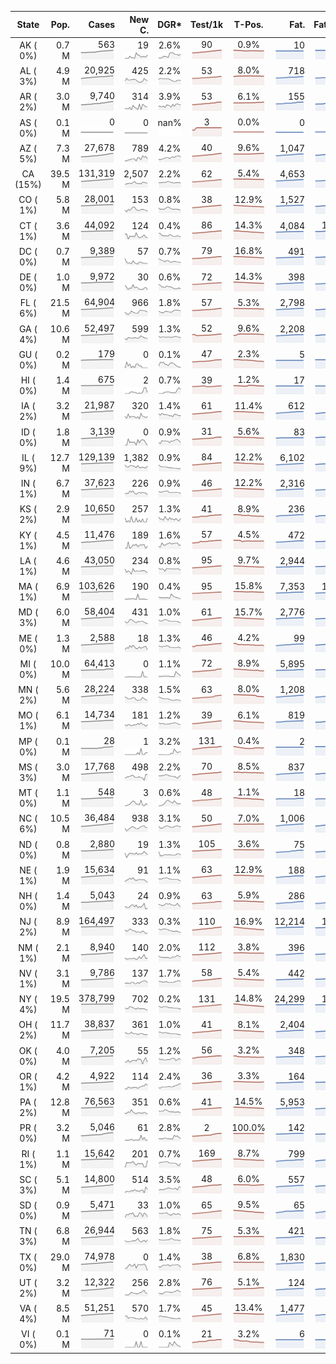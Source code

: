 
<!-- Building Table Time:  2020-06-09T04:01:28.169828 -->


| State | Pop. | Cases | New C. | DGR* | Test/1k | T-Pos. | Fat. | Fat./1M  | CFR* |  GF* | GF-14day | Dbl.Days | CDD |  
| :---: | ---: | ---: | ---: | :---: | :---: | :---: | ---: | ---:  | :---: |  :---: | :---: | :---: | ---: |  
| AK ( 0%)  | 0.7 M  | 563 <br><img src="/assets/images/covid/sparklines/AK_img_positive_20200609_1591689688.png"> | 19 <br><img src="/assets/images/covid/sparklines/AK_img_positiveIncrease_20200609_1591689688.png"> | 2.6% <br><img src="/assets/images/covid/sparklines/AK_img_dgr_4_20200609_1591689688.png"> | 90 <br><img src="/assets/images/covid/sparklines/AK_img_total_test_per_1k_20200609_1591689688.png"> | 0.9% <br><img src="/assets/images/covid/sparklines/AK_img_test_positivity_20200609_1591689688.png"> | 10 <br><img src="/assets/images/covid/sparklines/AK_img_death_20200609_1591689688.png"> | 14 <br><img src="/assets/images/covid/sparklines/AK_img_death_20200609_1591689688.png">  | 1.8% <br><img src="/assets/images/covid/sparklines/AK_img_cfr_4_20200609_1591689689.png"> |  1.5 <br><img src="/assets/images/covid/sparklines/AK_img_gfac_4_20200609_1591689688.png"> | 25.4 <br><img src="/assets/images/covid/sparklines/AK_img_gfac_14sum_20200609_1591689689.png"> | 26 <br><img src="/assets/images/covid/sparklines/AK_img_doubling_days_20200609_1591689689.png"> | 0   |  
| AL ( 3%)  | 4.9 M  | 20,925 <br><img src="/assets/images/covid/sparklines/AL_img_positive_20200609_1591689689.png"> | 425 <br><img src="/assets/images/covid/sparklines/AL_img_positiveIncrease_20200609_1591689689.png"> | 2.2% <br><img src="/assets/images/covid/sparklines/AL_img_dgr_4_20200609_1591689689.png"> | 53 <br><img src="/assets/images/covid/sparklines/AL_img_total_test_per_1k_20200609_1591689689.png"> | 8.0% <br><img src="/assets/images/covid/sparklines/AL_img_test_positivity_20200609_1591689690.png"> | 718 <br><img src="/assets/images/covid/sparklines/AL_img_death_20200609_1591689690.png"> | 146 <br><img src="/assets/images/covid/sparklines/AL_img_death_20200609_1591689690.png">  | 3.4% <br><img src="/assets/images/covid/sparklines/AL_img_cfr_4_20200609_1591689690.png"> |  1.1 <br><img src="/assets/images/covid/sparklines/AL_img_gfac_4_20200609_1591689690.png"> | 14.8 <br><img src="/assets/images/covid/sparklines/AL_img_gfac_14sum_20200609_1591689690.png"> | 31 <br><img src="/assets/images/covid/sparklines/AL_img_doubling_days_20200609_1591689690.png"> | 2   |  
| AR ( 2%)  | 3.0 M  | 9,740 <br><img src="/assets/images/covid/sparklines/AR_img_positive_20200609_1591689690.png"> | 314 <br><img src="/assets/images/covid/sparklines/AR_img_positiveIncrease_20200609_1591689691.png"> | 3.9% <br><img src="/assets/images/covid/sparklines/AR_img_dgr_4_20200609_1591689691.png"> | 53 <br><img src="/assets/images/covid/sparklines/AR_img_total_test_per_1k_20200609_1591689691.png"> | 6.1% <br><img src="/assets/images/covid/sparklines/AR_img_test_positivity_20200609_1591689691.png"> | 155 <br><img src="/assets/images/covid/sparklines/AR_img_death_20200609_1591689691.png"> | 51 <br><img src="/assets/images/covid/sparklines/AR_img_death_20200609_1591689691.png">  | 1.7% <br><img src="/assets/images/covid/sparklines/AR_img_cfr_4_20200609_1591689692.png"> |  0.8 <br><img src="/assets/images/covid/sparklines/AR_img_gfac_4_20200609_1591689691.png"> | 10.1 <br><img src="/assets/images/covid/sparklines/AR_img_gfac_14sum_20200609_1591689691.png"> | 18 <br><img src="/assets/images/covid/sparklines/AR_img_doubling_days_20200609_1591689691.png"> | 3   |  
| AS ( 0%)  | 0.1 M  | 0 <br><img src="/assets/images/covid/sparklines/AS_img_positive_20200609_1591689692.png"> | 0 <br><img src="/assets/images/covid/sparklines/AS_img_positiveIncrease_20200609_1591689692.png"> | nan% <br><img src="/assets/images/covid/sparklines/AS_img_dgr_4_20200609_1591689692.png"> | 3 <br><img src="/assets/images/covid/sparklines/AS_img_total_test_per_1k_20200609_1591689692.png"> | 0.0% <br><img src="/assets/images/covid/sparklines/AS_img_test_positivity_20200609_1591689692.png"> | 0 <br><img src="/assets/images/covid/sparklines/AS_img_death_20200609_1591689692.png"> | 0 <br><img src="/assets/images/covid/sparklines/AS_img_death_20200609_1591689692.png">  | 0.0% <br><img src="/assets/images/covid/sparklines/AS_img_cfr_4_20200609_1591689694.png"> |  nan <br><img src="/assets/images/covid/sparklines/AS_img_gfac_4_20200609_1591689693.png"> | nan <br><img src="/assets/images/covid/sparklines/AS_img_gfac_14sum_20200609_1591689693.png"> | nan <br><img src="/assets/images/covid/sparklines/AS_img_doubling_days_20200609_1591689693.png"> | 70   |  
| AZ ( 5%)  | 7.3 M  | 27,678 <br><img src="/assets/images/covid/sparklines/AZ_img_positive_20200609_1591689694.png"> | 789 <br><img src="/assets/images/covid/sparklines/AZ_img_positiveIncrease_20200609_1591689694.png"> | 4.2% <br><img src="/assets/images/covid/sparklines/AZ_img_dgr_4_20200609_1591689694.png"> | 40 <br><img src="/assets/images/covid/sparklines/AZ_img_total_test_per_1k_20200609_1591689694.png"> | 9.6% <br><img src="/assets/images/covid/sparklines/AZ_img_test_positivity_20200609_1591689694.png"> | 1,047 <br><img src="/assets/images/covid/sparklines/AZ_img_death_20200609_1591689694.png"> | 144 <br><img src="/assets/images/covid/sparklines/AZ_img_death_20200609_1591689694.png">  | 4.0% <br><img src="/assets/images/covid/sparklines/AZ_img_cfr_4_20200609_1591689695.png"> |  1.1 <br><img src="/assets/images/covid/sparklines/AZ_img_gfac_4_20200609_1591689694.png"> | 20.6 <br><img src="/assets/images/covid/sparklines/AZ_img_gfac_14sum_20200609_1591689695.png"> | 16 <br><img src="/assets/images/covid/sparklines/AZ_img_doubling_days_20200609_1591689695.png"> | 1   |  
| CA (15%)  | 39.5 M  | 131,319 <br><img src="/assets/images/covid/sparklines/CA_img_positive_20200609_1591689695.png"> | 2,507 <br><img src="/assets/images/covid/sparklines/CA_img_positiveIncrease_20200609_1591689695.png"> | 2.2% <br><img src="/assets/images/covid/sparklines/CA_img_dgr_4_20200609_1591689695.png"> | 62 <br><img src="/assets/images/covid/sparklines/CA_img_total_test_per_1k_20200609_1591689695.png"> | 5.4% <br><img src="/assets/images/covid/sparklines/CA_img_test_positivity_20200609_1591689695.png"> | 4,653 <br><img src="/assets/images/covid/sparklines/CA_img_death_20200609_1591689696.png"> | 118 <br><img src="/assets/images/covid/sparklines/CA_img_death_20200609_1591689696.png">  | 3.6% <br><img src="/assets/images/covid/sparklines/CA_img_cfr_4_20200609_1591689696.png"> |  1.0 <br><img src="/assets/images/covid/sparklines/CA_img_gfac_4_20200609_1591689696.png"> | 14.6 <br><img src="/assets/images/covid/sparklines/CA_img_gfac_14sum_20200609_1591689696.png"> | 32 <br><img src="/assets/images/covid/sparklines/CA_img_doubling_days_20200609_1591689696.png"> | 2   |  
| CO ( 1%)  | 5.8 M  | 28,001 <br><img src="/assets/images/covid/sparklines/CO_img_positive_20200609_1591689696.png"> | 153 <br><img src="/assets/images/covid/sparklines/CO_img_positiveIncrease_20200609_1591689696.png"> | 0.8% <br><img src="/assets/images/covid/sparklines/CO_img_dgr_4_20200609_1591689697.png"> | 38 <br><img src="/assets/images/covid/sparklines/CO_img_total_test_per_1k_20200609_1591689697.png"> | 12.9% <br><img src="/assets/images/covid/sparklines/CO_img_test_positivity_20200609_1591689697.png"> | 1,527 <br><img src="/assets/images/covid/sparklines/CO_img_death_20200609_1591689697.png"> | 265 <br><img src="/assets/images/covid/sparklines/CO_img_death_20200609_1591689697.png">  | 5.5% <br><img src="/assets/images/covid/sparklines/CO_img_cfr_4_20200609_1591689698.png"> |  0.8 <br><img src="/assets/images/covid/sparklines/CO_img_gfac_4_20200609_1591689697.png"> | 15.6 <br><img src="/assets/images/covid/sparklines/CO_img_gfac_14sum_20200609_1591689697.png"> | 88 <br><img src="/assets/images/covid/sparklines/CO_img_doubling_days_20200609_1591689697.png"> | 3   |  
| CT ( 1%)  | 3.6 M  | 44,092 <br><img src="/assets/images/covid/sparklines/CT_img_positive_20200609_1591689698.png"> | 124 <br><img src="/assets/images/covid/sparklines/CT_img_positiveIncrease_20200609_1591689698.png"> | 0.4% <br><img src="/assets/images/covid/sparklines/CT_img_dgr_4_20200609_1591689698.png"> | 86 <br><img src="/assets/images/covid/sparklines/CT_img_total_test_per_1k_20200609_1591689698.png"> | 14.3% <br><img src="/assets/images/covid/sparklines/CT_img_test_positivity_20200609_1591689698.png"> | 4,084 <br><img src="/assets/images/covid/sparklines/CT_img_death_20200609_1591689698.png"> | 1,145 <br><img src="/assets/images/covid/sparklines/CT_img_death_20200609_1591689698.png">  | 9.3% <br><img src="/assets/images/covid/sparklines/CT_img_cfr_4_20200609_1591689699.png"> |  0.9 <br><img src="/assets/images/covid/sparklines/CT_img_gfac_4_20200609_1591689699.png"> | 14.5 <br><img src="/assets/images/covid/sparklines/CT_img_gfac_14sum_20200609_1591689699.png"> | 166 <br><img src="/assets/images/covid/sparklines/CT_img_doubling_days_20200609_1591689699.png"> | 2   |  
| DC ( 0%)  | 0.7 M  | 9,389 <br><img src="/assets/images/covid/sparklines/DC_img_positive_20200609_1591689699.png"> | 57 <br><img src="/assets/images/covid/sparklines/DC_img_positiveIncrease_20200609_1591689699.png"> | 0.7% <br><img src="/assets/images/covid/sparklines/DC_img_dgr_4_20200609_1591689700.png"> | 79 <br><img src="/assets/images/covid/sparklines/DC_img_total_test_per_1k_20200609_1591689700.png"> | 16.8% <br><img src="/assets/images/covid/sparklines/DC_img_test_positivity_20200609_1591689700.png"> | 491 <br><img src="/assets/images/covid/sparklines/DC_img_death_20200609_1591689700.png"> | 696 <br><img src="/assets/images/covid/sparklines/DC_img_death_20200609_1591689700.png">  | 5.2% <br><img src="/assets/images/covid/sparklines/DC_img_cfr_4_20200609_1591689701.png"> |  1.0 <br><img src="/assets/images/covid/sparklines/DC_img_gfac_4_20200609_1591689700.png"> | 16.5 <br><img src="/assets/images/covid/sparklines/DC_img_gfac_14sum_20200609_1591689700.png"> | 95 <br><img src="/assets/images/covid/sparklines/DC_img_doubling_days_20200609_1591689700.png"> | 5   |  
| DE ( 0%)  | 1.0 M  | 9,972 <br><img src="/assets/images/covid/sparklines/DE_img_positive_20200609_1591689701.png"> | 30 <br><img src="/assets/images/covid/sparklines/DE_img_positiveIncrease_20200609_1591689701.png"> | 0.6% <br><img src="/assets/images/covid/sparklines/DE_img_dgr_4_20200609_1591689701.png"> | 72 <br><img src="/assets/images/covid/sparklines/DE_img_total_test_per_1k_20200609_1591689701.png"> | 14.3% <br><img src="/assets/images/covid/sparklines/DE_img_test_positivity_20200609_1591689701.png"> | 398 <br><img src="/assets/images/covid/sparklines/DE_img_death_20200609_1591689702.png"> | 409 <br><img src="/assets/images/covid/sparklines/DE_img_death_20200609_1591689702.png">  | 4.0% <br><img src="/assets/images/covid/sparklines/DE_img_cfr_4_20200609_1591689702.png"> |  1.0 <br><img src="/assets/images/covid/sparklines/DE_img_gfac_4_20200609_1591689702.png"> | 16.5 <br><img src="/assets/images/covid/sparklines/DE_img_gfac_14sum_20200609_1591689702.png"> | 124 <br><img src="/assets/images/covid/sparklines/DE_img_doubling_days_20200609_1591689702.png"> | 1   |  
| FL ( 6%)  | 21.5 M  | 64,904 <br><img src="/assets/images/covid/sparklines/FL_img_positive_20200609_1591689702.png"> | 966 <br><img src="/assets/images/covid/sparklines/FL_img_positiveIncrease_20200609_1591689703.png"> | 1.8% <br><img src="/assets/images/covid/sparklines/FL_img_dgr_4_20200609_1591689703.png"> | 57 <br><img src="/assets/images/covid/sparklines/FL_img_total_test_per_1k_20200609_1591689703.png"> | 5.3% <br><img src="/assets/images/covid/sparklines/FL_img_test_positivity_20200609_1591689703.png"> | 2,798 <br><img src="/assets/images/covid/sparklines/FL_img_death_20200609_1591689703.png"> | 130 <br><img src="/assets/images/covid/sparklines/FL_img_death_20200609_1591689703.png">  | 4.4% <br><img src="/assets/images/covid/sparklines/FL_img_cfr_4_20200609_1591689704.png"> |  0.9 <br><img src="/assets/images/covid/sparklines/FL_img_gfac_4_20200609_1591689703.png"> | 15.4 <br><img src="/assets/images/covid/sparklines/FL_img_gfac_14sum_20200609_1591689704.png"> | 39 <br><img src="/assets/images/covid/sparklines/FL_img_doubling_days_20200609_1591689704.png"> | 4   |  
| GA ( 4%)  | 10.6 M  | 52,497 <br><img src="/assets/images/covid/sparklines/GA_img_positive_20200609_1591689704.png"> | 599 <br><img src="/assets/images/covid/sparklines/GA_img_positiveIncrease_20200609_1591689704.png"> | 1.3% <br><img src="/assets/images/covid/sparklines/GA_img_dgr_4_20200609_1591689704.png"> | 52 <br><img src="/assets/images/covid/sparklines/GA_img_total_test_per_1k_20200609_1591689705.png"> | 9.6% <br><img src="/assets/images/covid/sparklines/GA_img_test_positivity_20200609_1591689705.png"> | 2,208 <br><img src="/assets/images/covid/sparklines/GA_img_death_20200609_1591689705.png"> | 208 <br><img src="/assets/images/covid/sparklines/GA_img_death_20200609_1591689705.png">  | 4.2% <br><img src="/assets/images/covid/sparklines/GA_img_cfr_4_20200609_1591689706.png"> |  1.0 <br><img src="/assets/images/covid/sparklines/GA_img_gfac_4_20200609_1591689705.png"> | 14.4 <br><img src="/assets/images/covid/sparklines/GA_img_gfac_14sum_20200609_1591689705.png"> | 54 <br><img src="/assets/images/covid/sparklines/GA_img_doubling_days_20200609_1591689705.png"> | 0   |  
| GU ( 0%)  | 0.2 M  | 179 <br><img src="/assets/images/covid/sparklines/GU_img_positive_20200609_1591689706.png"> | 0 <br><img src="/assets/images/covid/sparklines/GU_img_positiveIncrease_20200609_1591689706.png"> | 0.1% <br><img src="/assets/images/covid/sparklines/GU_img_dgr_4_20200609_1591689706.png"> | 47 <br><img src="/assets/images/covid/sparklines/GU_img_total_test_per_1k_20200609_1591689706.png"> | 2.3% <br><img src="/assets/images/covid/sparklines/GU_img_test_positivity_20200609_1591689706.png"> | 5 <br><img src="/assets/images/covid/sparklines/GU_img_death_20200609_1591689706.png"> | 30 <br><img src="/assets/images/covid/sparklines/GU_img_death_20200609_1591689706.png">  | 2.8% <br><img src="/assets/images/covid/sparklines/GU_img_cfr_4_20200609_1591689707.png"> |  0.4 <br><img src="/assets/images/covid/sparklines/GU_img_gfac_4_20200609_1591689706.png"> | 7.1 <br><img src="/assets/images/covid/sparklines/GU_img_gfac_14sum_20200609_1591689707.png"> | 799 <br><img src="/assets/images/covid/sparklines/GU_img_doubling_days_20200609_1591689707.png"> | 19   |  
| HI ( 0%)  | 1.4 M  | 675 <br><img src="/assets/images/covid/sparklines/HI_img_positive_20200609_1591689707.png"> | 2 <br><img src="/assets/images/covid/sparklines/HI_img_positiveIncrease_20200609_1591689707.png"> | 0.7% <br><img src="/assets/images/covid/sparklines/HI_img_dgr_4_20200609_1591689707.png"> | 39 <br><img src="/assets/images/covid/sparklines/HI_img_total_test_per_1k_20200609_1591689707.png"> | 1.2% <br><img src="/assets/images/covid/sparklines/HI_img_test_positivity_20200609_1591689708.png"> | 17 <br><img src="/assets/images/covid/sparklines/HI_img_death_20200609_1591689708.png"> | 12 <br><img src="/assets/images/covid/sparklines/HI_img_death_20200609_1591689708.png">  | 2.5% <br><img src="/assets/images/covid/sparklines/HI_img_cfr_4_20200609_1591689708.png"> |  1.1 <br><img src="/assets/images/covid/sparklines/HI_img_gfac_4_20200609_1591689708.png"> | 13.3 <br><img src="/assets/images/covid/sparklines/HI_img_gfac_14sum_20200609_1591689708.png"> | 102 <br><img src="/assets/images/covid/sparklines/HI_img_doubling_days_20200609_1591689708.png"> | 1   |  
| IA ( 2%)  | 3.2 M  | 21,987 <br><img src="/assets/images/covid/sparklines/IA_img_positive_20200609_1591689708.png"> | 320 <br><img src="/assets/images/covid/sparklines/IA_img_positiveIncrease_20200609_1591689709.png"> | 1.4% <br><img src="/assets/images/covid/sparklines/IA_img_dgr_4_20200609_1591689709.png"> | 61 <br><img src="/assets/images/covid/sparklines/IA_img_total_test_per_1k_20200609_1591689709.png"> | 11.4% <br><img src="/assets/images/covid/sparklines/IA_img_test_positivity_20200609_1591689709.png"> | 612 <br><img src="/assets/images/covid/sparklines/IA_img_death_20200609_1591689709.png"> | 194 <br><img src="/assets/images/covid/sparklines/IA_img_death_20200609_1591689709.png">  | 2.8% <br><img src="/assets/images/covid/sparklines/IA_img_cfr_4_20200609_1591689710.png"> |  2.1 <br><img src="/assets/images/covid/sparklines/IA_img_gfac_4_20200609_1591689709.png"> | 33.5 <br><img src="/assets/images/covid/sparklines/IA_img_gfac_14sum_20200609_1591689709.png"> | 48 <br><img src="/assets/images/covid/sparklines/IA_img_doubling_days_20200609_1591689710.png"> | 0   |  
| ID ( 0%)  | 1.8 M  | 3,139 <br><img src="/assets/images/covid/sparklines/ID_img_positive_20200609_1591689710.png"> | 0 <br><img src="/assets/images/covid/sparklines/ID_img_positiveIncrease_20200609_1591689710.png"> | 0.9% <br><img src="/assets/images/covid/sparklines/ID_img_dgr_4_20200609_1591689710.png"> | 31 <br><img src="/assets/images/covid/sparklines/ID_img_total_test_per_1k_20200609_1591689710.png"> | 5.6% <br><img src="/assets/images/covid/sparklines/ID_img_test_positivity_20200609_1591689710.png"> | 83 <br><img src="/assets/images/covid/sparklines/ID_img_death_20200609_1591689711.png"> | 46 <br><img src="/assets/images/covid/sparklines/ID_img_death_20200609_1591689711.png">  | 2.7% <br><img src="/assets/images/covid/sparklines/ID_img_cfr_4_20200609_1591689711.png"> |  0.5 <br><img src="/assets/images/covid/sparklines/ID_img_gfac_4_20200609_1591689711.png"> | 10.9 <br><img src="/assets/images/covid/sparklines/ID_img_gfac_14sum_20200609_1591689711.png"> | 80 <br><img src="/assets/images/covid/sparklines/ID_img_doubling_days_20200609_1591689711.png"> | 3   |  
| IL ( 9%)  | 12.7 M  | 129,139 <br><img src="/assets/images/covid/sparklines/IL_img_positive_20200609_1591689711.png"> | 1,382 <br><img src="/assets/images/covid/sparklines/IL_img_positiveIncrease_20200609_1591689711.png"> | 0.9% <br><img src="/assets/images/covid/sparklines/IL_img_dgr_4_20200609_1591689712.png"> | 84 <br><img src="/assets/images/covid/sparklines/IL_img_total_test_per_1k_20200609_1591689712.png"> | 12.2% <br><img src="/assets/images/covid/sparklines/IL_img_test_positivity_20200609_1591689712.png"> | 6,102 <br><img src="/assets/images/covid/sparklines/IL_img_death_20200609_1591689712.png"> | 482 <br><img src="/assets/images/covid/sparklines/IL_img_death_20200609_1591689712.png">  | 4.7% <br><img src="/assets/images/covid/sparklines/IL_img_cfr_4_20200609_1591689713.png"> |  1.2 <br><img src="/assets/images/covid/sparklines/IL_img_gfac_4_20200609_1591689712.png"> | 13.9 <br><img src="/assets/images/covid/sparklines/IL_img_gfac_14sum_20200609_1591689712.png"> | 76 <br><img src="/assets/images/covid/sparklines/IL_img_doubling_days_20200609_1591689713.png"> | 0   |  
| IN ( 1%)  | 6.7 M  | 37,623 <br><img src="/assets/images/covid/sparklines/IN_img_positive_20200609_1591689713.png"> | 226 <br><img src="/assets/images/covid/sparklines/IN_img_positiveIncrease_20200609_1591689713.png"> | 0.9% <br><img src="/assets/images/covid/sparklines/IN_img_dgr_4_20200609_1591689713.png"> | 46 <br><img src="/assets/images/covid/sparklines/IN_img_total_test_per_1k_20200609_1591689713.png"> | 12.2% <br><img src="/assets/images/covid/sparklines/IN_img_test_positivity_20200609_1591689713.png"> | 2,316 <br><img src="/assets/images/covid/sparklines/IN_img_death_20200609_1591689714.png"> | 344 <br><img src="/assets/images/covid/sparklines/IN_img_death_20200609_1591689714.png">  | 6.2% <br><img src="/assets/images/covid/sparklines/IN_img_cfr_4_20200609_1591689714.png"> |  0.8 <br><img src="/assets/images/covid/sparklines/IN_img_gfac_4_20200609_1591689714.png"> | 14.5 <br><img src="/assets/images/covid/sparklines/IN_img_gfac_14sum_20200609_1591689714.png"> | 74 <br><img src="/assets/images/covid/sparklines/IN_img_doubling_days_20200609_1591689714.png"> | 3   |  
| KS ( 2%)  | 2.9 M  | 10,650 <br><img src="/assets/images/covid/sparklines/KS_img_positive_20200609_1591689714.png"> | 257 <br><img src="/assets/images/covid/sparklines/KS_img_positiveIncrease_20200609_1591689714.png"> | 1.3% <br><img src="/assets/images/covid/sparklines/KS_img_dgr_4_20200609_1591689715.png"> | 41 <br><img src="/assets/images/covid/sparklines/KS_img_total_test_per_1k_20200609_1591689715.png"> | 8.9% <br><img src="/assets/images/covid/sparklines/KS_img_test_positivity_20200609_1591689715.png"> | 236 <br><img src="/assets/images/covid/sparklines/KS_img_death_20200609_1591689715.png"> | 81 <br><img src="/assets/images/covid/sparklines/KS_img_death_20200609_1591689715.png">  | 2.2% <br><img src="/assets/images/covid/sparklines/KS_img_cfr_4_20200609_1591689716.png"> |  0.0 <br><img src="/assets/images/covid/sparklines/KS_img_gfac_4_20200609_1591689715.png"> | 0.0 <br><img src="/assets/images/covid/sparklines/KS_img_gfac_14sum_20200609_1591689715.png"> | 54 <br><img src="/assets/images/covid/sparklines/KS_img_doubling_days_20200609_1591689716.png"> | 0   |  
| KY ( 1%)  | 4.5 M  | 11,476 <br><img src="/assets/images/covid/sparklines/KY_img_positive_20200609_1591689716.png"> | 189 <br><img src="/assets/images/covid/sparklines/KY_img_positiveIncrease_20200609_1591689716.png"> | 1.6% <br><img src="/assets/images/covid/sparklines/KY_img_dgr_4_20200609_1591689716.png"> | 57 <br><img src="/assets/images/covid/sparklines/KY_img_total_test_per_1k_20200609_1591689716.png"> | 4.5% <br><img src="/assets/images/covid/sparklines/KY_img_test_positivity_20200609_1591689716.png"> | 472 <br><img src="/assets/images/covid/sparklines/KY_img_death_20200609_1591689716.png"> | 106 <br><img src="/assets/images/covid/sparklines/KY_img_death_20200609_1591689716.png">  | 4.2% <br><img src="/assets/images/covid/sparklines/KY_img_cfr_4_20200609_1591689717.png"> |  0.7 <br><img src="/assets/images/covid/sparklines/KY_img_gfac_4_20200609_1591689717.png"> | 13.0 <br><img src="/assets/images/covid/sparklines/KY_img_gfac_14sum_20200609_1591689717.png"> | 43 <br><img src="/assets/images/covid/sparklines/KY_img_doubling_days_20200609_1591689717.png"> | 0   |  
| LA ( 1%)  | 4.6 M  | 43,050 <br><img src="/assets/images/covid/sparklines/LA_img_positive_20200609_1591689717.png"> | 234 <br><img src="/assets/images/covid/sparklines/LA_img_positiveIncrease_20200609_1591689717.png"> | 0.8% <br><img src="/assets/images/covid/sparklines/LA_img_dgr_4_20200609_1591689717.png"> | 95 <br><img src="/assets/images/covid/sparklines/LA_img_total_test_per_1k_20200609_1591689718.png"> | 9.7% <br><img src="/assets/images/covid/sparklines/LA_img_test_positivity_20200609_1591689718.png"> | 2,944 <br><img src="/assets/images/covid/sparklines/LA_img_death_20200609_1591689718.png"> | 633 <br><img src="/assets/images/covid/sparklines/LA_img_death_20200609_1591689718.png">  | 6.9% <br><img src="/assets/images/covid/sparklines/LA_img_cfr_4_20200609_1591689718.png"> |  0.8 <br><img src="/assets/images/covid/sparklines/LA_img_gfac_4_20200609_1591689718.png"> | 14.6 <br><img src="/assets/images/covid/sparklines/LA_img_gfac_14sum_20200609_1591689718.png"> | 87 <br><img src="/assets/images/covid/sparklines/LA_img_doubling_days_20200609_1591689718.png"> | 2   |  
| MA ( 1%)  | 6.9 M  | 103,626 <br><img src="/assets/images/covid/sparklines/MA_img_positive_20200609_1591689719.png"> | 190 <br><img src="/assets/images/covid/sparklines/MA_img_positiveIncrease_20200609_1591689719.png"> | 0.4% <br><img src="/assets/images/covid/sparklines/MA_img_dgr_4_20200609_1591689719.png"> | 95 <br><img src="/assets/images/covid/sparklines/MA_img_total_test_per_1k_20200609_1591689719.png"> | 15.8% <br><img src="/assets/images/covid/sparklines/MA_img_test_positivity_20200609_1591689719.png"> | 7,353 <br><img src="/assets/images/covid/sparklines/MA_img_death_20200609_1591689719.png"> | 1,058 <br><img src="/assets/images/covid/sparklines/MA_img_death_20200609_1591689719.png">  | 7.1% <br><img src="/assets/images/covid/sparklines/MA_img_cfr_4_20200609_1591689720.png"> |  0.7 <br><img src="/assets/images/covid/sparklines/MA_img_gfac_4_20200609_1591689719.png"> | 11.6 <br><img src="/assets/images/covid/sparklines/MA_img_gfac_14sum_20200609_1591689720.png"> | 175 <br><img src="/assets/images/covid/sparklines/MA_img_doubling_days_20200609_1591689720.png"> | 2   |  
| MD ( 3%)  | 6.0 M  | 58,404 <br><img src="/assets/images/covid/sparklines/MD_img_positive_20200609_1591689720.png"> | 431 <br><img src="/assets/images/covid/sparklines/MD_img_positiveIncrease_20200609_1591689720.png"> | 1.0% <br><img src="/assets/images/covid/sparklines/MD_img_dgr_4_20200609_1591689720.png"> | 61 <br><img src="/assets/images/covid/sparklines/MD_img_total_test_per_1k_20200609_1591689720.png"> | 15.7% <br><img src="/assets/images/covid/sparklines/MD_img_test_positivity_20200609_1591689720.png"> | 2,776 <br><img src="/assets/images/covid/sparklines/MD_img_death_20200609_1591689721.png"> | 459 <br><img src="/assets/images/covid/sparklines/MD_img_death_20200609_1591689721.png">  | 4.8% <br><img src="/assets/images/covid/sparklines/MD_img_cfr_4_20200609_1591689721.png"> |  0.9 <br><img src="/assets/images/covid/sparklines/MD_img_gfac_4_20200609_1591689721.png"> | 14.2 <br><img src="/assets/images/covid/sparklines/MD_img_gfac_14sum_20200609_1591689721.png"> | 68 <br><img src="/assets/images/covid/sparklines/MD_img_doubling_days_20200609_1591689721.png"> | 3   |  
| ME ( 0%)  | 1.3 M  | 2,588 <br><img src="/assets/images/covid/sparklines/ME_img_positive_20200609_1591689721.png"> | 18 <br><img src="/assets/images/covid/sparklines/ME_img_positiveIncrease_20200609_1591689722.png"> | 1.3% <br><img src="/assets/images/covid/sparklines/ME_img_dgr_4_20200609_1591689722.png"> | 46 <br><img src="/assets/images/covid/sparklines/ME_img_total_test_per_1k_20200609_1591689722.png"> | 4.2% <br><img src="/assets/images/covid/sparklines/ME_img_test_positivity_20200609_1591689722.png"> | 99 <br><img src="/assets/images/covid/sparklines/ME_img_death_20200609_1591689722.png"> | 74 <br><img src="/assets/images/covid/sparklines/ME_img_death_20200609_1591689722.png">  | 3.9% <br><img src="/assets/images/covid/sparklines/ME_img_cfr_4_20200609_1591689723.png"> |  0.8 <br><img src="/assets/images/covid/sparklines/ME_img_gfac_4_20200609_1591689722.png"> | 15.2 <br><img src="/assets/images/covid/sparklines/ME_img_gfac_14sum_20200609_1591689722.png"> | 55 <br><img src="/assets/images/covid/sparklines/ME_img_doubling_days_20200609_1591689722.png"> | 1   |  
| MI ( 0%)  | 10.0 M  | 64,413 <br><img src="/assets/images/covid/sparklines/MI_img_positive_20200609_1591689723.png"> | 0 <br><img src="/assets/images/covid/sparklines/MI_img_positiveIncrease_20200609_1591689723.png"> | 1.1% <br><img src="/assets/images/covid/sparklines/MI_img_dgr_4_20200609_1591689723.png"> | 72 <br><img src="/assets/images/covid/sparklines/MI_img_total_test_per_1k_20200609_1591689723.png"> | 8.9% <br><img src="/assets/images/covid/sparklines/MI_img_test_positivity_20200609_1591689723.png"> | 5,895 <br><img src="/assets/images/covid/sparklines/MI_img_death_20200609_1591689723.png"> | 590 <br><img src="/assets/images/covid/sparklines/MI_img_death_20200609_1591689723.png">  | 9.2% <br><img src="/assets/images/covid/sparklines/MI_img_cfr_4_20200609_1591689724.png"> |  2.6 <br><img src="/assets/images/covid/sparklines/MI_img_gfac_4_20200609_1591689724.png"> | 36.0 <br><img src="/assets/images/covid/sparklines/MI_img_gfac_14sum_20200609_1591689724.png"> | 63 <br><img src="/assets/images/covid/sparklines/MI_img_doubling_days_20200609_1591689724.png"> | 3   |  
| MN ( 2%)  | 5.6 M  | 28,224 <br><img src="/assets/images/covid/sparklines/MN_img_positive_20200609_1591689725.png"> | 338 <br><img src="/assets/images/covid/sparklines/MN_img_positiveIncrease_20200609_1591689725.png"> | 1.5% <br><img src="/assets/images/covid/sparklines/MN_img_dgr_4_20200609_1591689725.png"> | 63 <br><img src="/assets/images/covid/sparklines/MN_img_total_test_per_1k_20200609_1591689725.png"> | 8.0% <br><img src="/assets/images/covid/sparklines/MN_img_test_positivity_20200609_1591689725.png"> | 1,208 <br><img src="/assets/images/covid/sparklines/MN_img_death_20200609_1591689725.png"> | 214 <br><img src="/assets/images/covid/sparklines/MN_img_death_20200609_1591689725.png">  | 4.3% <br><img src="/assets/images/covid/sparklines/MN_img_cfr_4_20200609_1591689726.png"> |  0.9 <br><img src="/assets/images/covid/sparklines/MN_img_gfac_4_20200609_1591689725.png"> | 13.9 <br><img src="/assets/images/covid/sparklines/MN_img_gfac_14sum_20200609_1591689725.png"> | 45 <br><img src="/assets/images/covid/sparklines/MN_img_doubling_days_20200609_1591689725.png"> | 3   |  
| MO ( 1%)  | 6.1 M  | 14,734 <br><img src="/assets/images/covid/sparklines/MO_img_positive_20200609_1591689726.png"> | 181 <br><img src="/assets/images/covid/sparklines/MO_img_positiveIncrease_20200609_1591689726.png"> | 1.2% <br><img src="/assets/images/covid/sparklines/MO_img_dgr_4_20200609_1591689726.png"> | 39 <br><img src="/assets/images/covid/sparklines/MO_img_total_test_per_1k_20200609_1591689726.png"> | 6.1% <br><img src="/assets/images/covid/sparklines/MO_img_test_positivity_20200609_1591689726.png"> | 819 <br><img src="/assets/images/covid/sparklines/MO_img_death_20200609_1591689726.png"> | 133 <br><img src="/assets/images/covid/sparklines/MO_img_death_20200609_1591689726.png">  | 5.6% <br><img src="/assets/images/covid/sparklines/MO_img_cfr_4_20200609_1591689727.png"> |  1.1 <br><img src="/assets/images/covid/sparklines/MO_img_gfac_4_20200609_1591689727.png"> | 14.7 <br><img src="/assets/images/covid/sparklines/MO_img_gfac_14sum_20200609_1591689727.png"> | 57 <br><img src="/assets/images/covid/sparklines/MO_img_doubling_days_20200609_1591689727.png"> | 0   |  
| MP ( 0%)  | 0.1 M  | 28 <br><img src="/assets/images/covid/sparklines/MP_img_positive_20200609_1591689727.png"> | 1 <br><img src="/assets/images/covid/sparklines/MP_img_positiveIncrease_20200609_1591689727.png"> | 3.2% <br><img src="/assets/images/covid/sparklines/MP_img_dgr_4_20200609_1591689728.png"> | 131 <br><img src="/assets/images/covid/sparklines/MP_img_total_test_per_1k_20200609_1591689728.png"> | 0.4% <br><img src="/assets/images/covid/sparklines/MP_img_test_positivity_20200609_1591689728.png"> | 2 <br><img src="/assets/images/covid/sparklines/MP_img_death_20200609_1591689728.png"> | 36 <br><img src="/assets/images/covid/sparklines/MP_img_death_20200609_1591689728.png">  | 7.5% <br><img src="/assets/images/covid/sparklines/MP_img_cfr_4_20200609_1591689729.png"> |  0.8 <br><img src="/assets/images/covid/sparklines/MP_img_gfac_4_20200609_1591689728.png"> | 0.8 <br><img src="/assets/images/covid/sparklines/MP_img_gfac_14sum_20200609_1591689728.png"> | 22 <br><img src="/assets/images/covid/sparklines/MP_img_doubling_days_20200609_1591689728.png"> | 70   |  
| MS ( 3%)  | 3.0 M  | 17,768 <br><img src="/assets/images/covid/sparklines/MS_img_positive_20200609_1591689729.png"> | 498 <br><img src="/assets/images/covid/sparklines/MS_img_positiveIncrease_20200609_1591689729.png"> | 2.2% <br><img src="/assets/images/covid/sparklines/MS_img_dgr_4_20200609_1591689729.png"> | 70 <br><img src="/assets/images/covid/sparklines/MS_img_total_test_per_1k_20200609_1591689729.png"> | 8.5% <br><img src="/assets/images/covid/sparklines/MS_img_test_positivity_20200609_1591689729.png"> | 837 <br><img src="/assets/images/covid/sparklines/MS_img_death_20200609_1591689729.png"> | 281 <br><img src="/assets/images/covid/sparklines/MS_img_death_20200609_1591689729.png">  | 4.7% <br><img src="/assets/images/covid/sparklines/MS_img_cfr_4_20200609_1591689730.png"> |  12.6 <br><img src="/assets/images/covid/sparklines/MS_img_gfac_4_20200609_1591689730.png"> | 44.8 <br><img src="/assets/images/covid/sparklines/MS_img_gfac_14sum_20200609_1591689730.png"> | 31 <br><img src="/assets/images/covid/sparklines/MS_img_doubling_days_20200609_1591689730.png"> | 1   |  
| MT ( 0%)  | 1.1 M  | 548 <br><img src="/assets/images/covid/sparklines/MT_img_positive_20200609_1591689730.png"> | 3 <br><img src="/assets/images/covid/sparklines/MT_img_positiveIncrease_20200609_1591689730.png"> | 0.6% <br><img src="/assets/images/covid/sparklines/MT_img_dgr_4_20200609_1591689730.png"> | 48 <br><img src="/assets/images/covid/sparklines/MT_img_total_test_per_1k_20200609_1591689731.png"> | 1.1% <br><img src="/assets/images/covid/sparklines/MT_img_test_positivity_20200609_1591689731.png"> | 18 <br><img src="/assets/images/covid/sparklines/MT_img_death_20200609_1591689731.png"> | 17 <br><img src="/assets/images/covid/sparklines/MT_img_death_20200609_1591689731.png">  | 3.3% <br><img src="/assets/images/covid/sparklines/MT_img_cfr_4_20200609_1591689732.png"> |  -0.6 <br><img src="/assets/images/covid/sparklines/MT_img_gfac_4_20200609_1591689731.png"> | 16.3 <br><img src="/assets/images/covid/sparklines/MT_img_gfac_14sum_20200609_1591689731.png"> | 107 <br><img src="/assets/images/covid/sparklines/MT_img_doubling_days_20200609_1591689731.png"> | 4   |  
| NC ( 6%)  | 10.5 M  | 36,484 <br><img src="/assets/images/covid/sparklines/NC_img_positive_20200609_1591689732.png"> | 938 <br><img src="/assets/images/covid/sparklines/NC_img_positiveIncrease_20200609_1591689732.png"> | 3.1% <br><img src="/assets/images/covid/sparklines/NC_img_dgr_4_20200609_1591689732.png"> | 50 <br><img src="/assets/images/covid/sparklines/NC_img_total_test_per_1k_20200609_1591689732.png"> | 7.0% <br><img src="/assets/images/covid/sparklines/NC_img_test_positivity_20200609_1591689732.png"> | 1,006 <br><img src="/assets/images/covid/sparklines/NC_img_death_20200609_1591689732.png"> | 96 <br><img src="/assets/images/covid/sparklines/NC_img_death_20200609_1591689732.png">  | 2.8% <br><img src="/assets/images/covid/sparklines/NC_img_cfr_4_20200609_1591689733.png"> |  1.0 <br><img src="/assets/images/covid/sparklines/NC_img_gfac_4_20200609_1591689732.png"> | 16.4 <br><img src="/assets/images/covid/sparklines/NC_img_gfac_14sum_20200609_1591689733.png"> | 23 <br><img src="/assets/images/covid/sparklines/NC_img_doubling_days_20200609_1591689733.png"> | 0   |  
| ND ( 0%)  | 0.8 M  | 2,880 <br><img src="/assets/images/covid/sparklines/ND_img_positive_20200609_1591689733.png"> | 19 <br><img src="/assets/images/covid/sparklines/ND_img_positiveIncrease_20200609_1591689733.png"> | 1.3% <br><img src="/assets/images/covid/sparklines/ND_img_dgr_4_20200609_1591689733.png"> | 105 <br><img src="/assets/images/covid/sparklines/ND_img_total_test_per_1k_20200609_1591689733.png"> | 3.6% <br><img src="/assets/images/covid/sparklines/ND_img_test_positivity_20200609_1591689734.png"> | 75 <br><img src="/assets/images/covid/sparklines/ND_img_death_20200609_1591689734.png"> | 98 <br><img src="/assets/images/covid/sparklines/ND_img_death_20200609_1591689734.png">  | 2.6% <br><img src="/assets/images/covid/sparklines/ND_img_cfr_4_20200609_1591689734.png"> |  0.8 <br><img src="/assets/images/covid/sparklines/ND_img_gfac_4_20200609_1591689734.png"> | 12.8 <br><img src="/assets/images/covid/sparklines/ND_img_gfac_14sum_20200609_1591689734.png"> | 54 <br><img src="/assets/images/covid/sparklines/ND_img_doubling_days_20200609_1591689734.png"> | 2   |  
| NE ( 1%)  | 1.9 M  | 15,634 <br><img src="/assets/images/covid/sparklines/NE_img_positive_20200609_1591689735.png"> | 91 <br><img src="/assets/images/covid/sparklines/NE_img_positiveIncrease_20200609_1591689735.png"> | 1.1% <br><img src="/assets/images/covid/sparklines/NE_img_dgr_4_20200609_1591689735.png"> | 63 <br><img src="/assets/images/covid/sparklines/NE_img_total_test_per_1k_20200609_1591689735.png"> | 12.9% <br><img src="/assets/images/covid/sparklines/NE_img_test_positivity_20200609_1591689735.png"> | 188 <br><img src="/assets/images/covid/sparklines/NE_img_death_20200609_1591689735.png"> | 97 <br><img src="/assets/images/covid/sparklines/NE_img_death_20200609_1591689735.png">  | 1.2% <br><img src="/assets/images/covid/sparklines/NE_img_cfr_4_20200609_1591689736.png"> |  0.7 <br><img src="/assets/images/covid/sparklines/NE_img_gfac_4_20200609_1591689735.png"> | 14.4 <br><img src="/assets/images/covid/sparklines/NE_img_gfac_14sum_20200609_1591689736.png"> | 62 <br><img src="/assets/images/covid/sparklines/NE_img_doubling_days_20200609_1591689736.png"> | 2   |  
| NH ( 0%)  | 1.4 M  | 5,043 <br><img src="/assets/images/covid/sparklines/NH_img_positive_20200609_1591689736.png"> | 24 <br><img src="/assets/images/covid/sparklines/NH_img_positiveIncrease_20200609_1591689736.png"> | 0.9% <br><img src="/assets/images/covid/sparklines/NH_img_dgr_4_20200609_1591689736.png"> | 63 <br><img src="/assets/images/covid/sparklines/NH_img_total_test_per_1k_20200609_1591689736.png"> | 5.9% <br><img src="/assets/images/covid/sparklines/NH_img_test_positivity_20200609_1591689737.png"> | 286 <br><img src="/assets/images/covid/sparklines/NH_img_death_20200609_1591689737.png"> | 210 <br><img src="/assets/images/covid/sparklines/NH_img_death_20200609_1591689737.png">  | 5.6% <br><img src="/assets/images/covid/sparklines/NH_img_cfr_4_20200609_1591689737.png"> |  0.9 <br><img src="/assets/images/covid/sparklines/NH_img_gfac_4_20200609_1591689737.png"> | 15.9 <br><img src="/assets/images/covid/sparklines/NH_img_gfac_14sum_20200609_1591689737.png"> | 75 <br><img src="/assets/images/covid/sparklines/NH_img_doubling_days_20200609_1591689737.png"> | 0   |  
| NJ ( 2%)  | 8.9 M  | 164,497 <br><img src="/assets/images/covid/sparklines/NJ_img_positive_20200609_1591689738.png"> | 333 <br><img src="/assets/images/covid/sparklines/NJ_img_positiveIncrease_20200609_1591689738.png"> | 0.3% <br><img src="/assets/images/covid/sparklines/NJ_img_dgr_4_20200609_1591689738.png"> | 110 <br><img src="/assets/images/covid/sparklines/NJ_img_total_test_per_1k_20200609_1591689738.png"> | 16.9% <br><img src="/assets/images/covid/sparklines/NJ_img_test_positivity_20200609_1591689738.png"> | 12,214 <br><img src="/assets/images/covid/sparklines/NJ_img_death_20200609_1591689738.png"> | 1,375 <br><img src="/assets/images/covid/sparklines/NJ_img_death_20200609_1591689738.png">  | 7.4% <br><img src="/assets/images/covid/sparklines/NJ_img_cfr_4_20200609_1591689739.png"> |  1.0 <br><img src="/assets/images/covid/sparklines/NJ_img_gfac_4_20200609_1591689739.png"> | 14.3 <br><img src="/assets/images/covid/sparklines/NJ_img_gfac_14sum_20200609_1591689739.png"> | 269 <br><img src="/assets/images/covid/sparklines/NJ_img_doubling_days_20200609_1591689739.png"> | 0   |  
| NM ( 1%)  | 2.1 M  | 8,940 <br><img src="/assets/images/covid/sparklines/NM_img_positive_20200609_1591689739.png"> | 140 <br><img src="/assets/images/covid/sparklines/NM_img_positiveIncrease_20200609_1591689739.png"> | 2.0% <br><img src="/assets/images/covid/sparklines/NM_img_dgr_4_20200609_1591689740.png"> | 112 <br><img src="/assets/images/covid/sparklines/NM_img_total_test_per_1k_20200609_1591689740.png"> | 3.8% <br><img src="/assets/images/covid/sparklines/NM_img_test_positivity_20200609_1591689740.png"> | 396 <br><img src="/assets/images/covid/sparklines/NM_img_death_20200609_1591689740.png"> | 189 <br><img src="/assets/images/covid/sparklines/NM_img_death_20200609_1591689740.png">  | 4.5% <br><img src="/assets/images/covid/sparklines/NM_img_cfr_4_20200609_1591689741.png"> |  1.1 <br><img src="/assets/images/covid/sparklines/NM_img_gfac_4_20200609_1591689740.png"> | 15.6 <br><img src="/assets/images/covid/sparklines/NM_img_gfac_14sum_20200609_1591689740.png"> | 35 <br><img src="/assets/images/covid/sparklines/NM_img_doubling_days_20200609_1591689741.png"> | 0   |  
| NV ( 1%)  | 3.1 M  | 9,786 <br><img src="/assets/images/covid/sparklines/NV_img_positive_20200609_1591689741.png"> | 137 <br><img src="/assets/images/covid/sparklines/NV_img_positiveIncrease_20200609_1591689741.png"> | 1.7% <br><img src="/assets/images/covid/sparklines/NV_img_dgr_4_20200609_1591689741.png"> | 58 <br><img src="/assets/images/covid/sparklines/NV_img_total_test_per_1k_20200609_1591689742.png"> | 5.4% <br><img src="/assets/images/covid/sparklines/NV_img_test_positivity_20200609_1591689742.png"> | 442 <br><img src="/assets/images/covid/sparklines/NV_img_death_20200609_1591689742.png"> | 143 <br><img src="/assets/images/covid/sparklines/NV_img_death_20200609_1591689742.png">  | 4.6% <br><img src="/assets/images/covid/sparklines/NV_img_cfr_4_20200609_1591689743.png"> |  0.9 <br><img src="/assets/images/covid/sparklines/NV_img_gfac_4_20200609_1591689742.png"> | 15.2 <br><img src="/assets/images/covid/sparklines/NV_img_gfac_14sum_20200609_1591689742.png"> | 41 <br><img src="/assets/images/covid/sparklines/NV_img_doubling_days_20200609_1591689742.png"> | 2   |  
| NY ( 4%)  | 19.5 M  | 378,799 <br><img src="/assets/images/covid/sparklines/NY_img_positive_20200609_1591689743.png"> | 702 <br><img src="/assets/images/covid/sparklines/NY_img_positiveIncrease_20200609_1591689743.png"> | 0.2% <br><img src="/assets/images/covid/sparklines/NY_img_dgr_4_20200609_1591689743.png"> | 131 <br><img src="/assets/images/covid/sparklines/NY_img_total_test_per_1k_20200609_1591689743.png"> | 14.8% <br><img src="/assets/images/covid/sparklines/NY_img_test_positivity_20200609_1591689743.png"> | 24,299 <br><img src="/assets/images/covid/sparklines/NY_img_death_20200609_1591689743.png"> | 1,249 <br><img src="/assets/images/covid/sparklines/NY_img_death_20200609_1591689743.png">  | 6.4% <br><img src="/assets/images/covid/sparklines/NY_img_cfr_4_20200609_1591689744.png"> |  0.9 <br><img src="/assets/images/covid/sparklines/NY_img_gfac_4_20200609_1591689744.png"> | 13.8 <br><img src="/assets/images/covid/sparklines/NY_img_gfac_14sum_20200609_1591689744.png"> | 302 <br><img src="/assets/images/covid/sparklines/NY_img_doubling_days_20200609_1591689744.png"> | 2   |  
| OH ( 2%)  | 11.7 M  | 38,837 <br><img src="/assets/images/covid/sparklines/OH_img_positive_20200609_1591689744.png"> | 361 <br><img src="/assets/images/covid/sparklines/OH_img_positiveIncrease_20200609_1591689744.png"> | 1.0% <br><img src="/assets/images/covid/sparklines/OH_img_dgr_4_20200609_1591689744.png"> | 41 <br><img src="/assets/images/covid/sparklines/OH_img_total_test_per_1k_20200609_1591689745.png"> | 8.1% <br><img src="/assets/images/covid/sparklines/OH_img_test_positivity_20200609_1591689745.png"> | 2,404 <br><img src="/assets/images/covid/sparklines/OH_img_death_20200609_1591689745.png"> | 206 <br><img src="/assets/images/covid/sparklines/OH_img_death_20200609_1591689745.png">  | 6.2% <br><img src="/assets/images/covid/sparklines/OH_img_cfr_4_20200609_1591689746.png"> |  1.0 <br><img src="/assets/images/covid/sparklines/OH_img_gfac_4_20200609_1591689745.png"> | 13.8 <br><img src="/assets/images/covid/sparklines/OH_img_gfac_14sum_20200609_1591689745.png"> | 68 <br><img src="/assets/images/covid/sparklines/OH_img_doubling_days_20200609_1591689745.png"> | 1   |  
| OK ( 0%)  | 4.0 M  | 7,205 <br><img src="/assets/images/covid/sparklines/OK_img_positive_20200609_1591689746.png"> | 55 <br><img src="/assets/images/covid/sparklines/OK_img_positiveIncrease_20200609_1591689746.png"> | 1.2% <br><img src="/assets/images/covid/sparklines/OK_img_dgr_4_20200609_1591689746.png"> | 56 <br><img src="/assets/images/covid/sparklines/OK_img_total_test_per_1k_20200609_1591689746.png"> | 3.2% <br><img src="/assets/images/covid/sparklines/OK_img_test_positivity_20200609_1591689746.png"> | 348 <br><img src="/assets/images/covid/sparklines/OK_img_death_20200609_1591689746.png"> | 88 <br><img src="/assets/images/covid/sparklines/OK_img_death_20200609_1591689746.png">  | 4.9% <br><img src="/assets/images/covid/sparklines/OK_img_cfr_4_20200609_1591689747.png"> |  0.8 <br><img src="/assets/images/covid/sparklines/OK_img_gfac_4_20200609_1591689746.png"> | 14.5 <br><img src="/assets/images/covid/sparklines/OK_img_gfac_14sum_20200609_1591689747.png"> | 57 <br><img src="/assets/images/covid/sparklines/OK_img_doubling_days_20200609_1591689747.png"> | 1   |  
| OR ( 1%)  | 4.2 M  | 4,922 <br><img src="/assets/images/covid/sparklines/OR_img_positive_20200609_1591689747.png"> | 114 <br><img src="/assets/images/covid/sparklines/OR_img_positiveIncrease_20200609_1591689748.png"> | 2.4% <br><img src="/assets/images/covid/sparklines/OR_img_dgr_4_20200609_1591689748.png"> | 36 <br><img src="/assets/images/covid/sparklines/OR_img_total_test_per_1k_20200609_1591689748.png"> | 3.3% <br><img src="/assets/images/covid/sparklines/OR_img_test_positivity_20200609_1591689748.png"> | 164 <br><img src="/assets/images/covid/sparklines/OR_img_death_20200609_1591689748.png"> | 39 <br><img src="/assets/images/covid/sparklines/OR_img_death_20200609_1591689748.png">  | 3.4% <br><img src="/assets/images/covid/sparklines/OR_img_cfr_4_20200609_1591689749.png"> |  1.1 <br><img src="/assets/images/covid/sparklines/OR_img_gfac_4_20200609_1591689748.png"> | 17.9 <br><img src="/assets/images/covid/sparklines/OR_img_gfac_14sum_20200609_1591689748.png"> | 29 <br><img src="/assets/images/covid/sparklines/OR_img_doubling_days_20200609_1591689748.png"> | 1   |  
| PA ( 2%)  | 12.8 M  | 76,563 <br><img src="/assets/images/covid/sparklines/PA_img_positive_20200609_1591689749.png"> | 351 <br><img src="/assets/images/covid/sparklines/PA_img_positiveIncrease_20200609_1591689749.png"> | 0.6% <br><img src="/assets/images/covid/sparklines/PA_img_dgr_4_20200609_1591689749.png"> | 41 <br><img src="/assets/images/covid/sparklines/PA_img_total_test_per_1k_20200609_1591689749.png"> | 14.5% <br><img src="/assets/images/covid/sparklines/PA_img_test_positivity_20200609_1591689749.png"> | 5,953 <br><img src="/assets/images/covid/sparklines/PA_img_death_20200609_1591689749.png"> | 465 <br><img src="/assets/images/covid/sparklines/PA_img_death_20200609_1591689749.png">  | 7.8% <br><img src="/assets/images/covid/sparklines/PA_img_cfr_4_20200609_1591689750.png"> |  0.9 <br><img src="/assets/images/covid/sparklines/PA_img_gfac_4_20200609_1591689749.png"> | 14.8 <br><img src="/assets/images/covid/sparklines/PA_img_gfac_14sum_20200609_1591689750.png"> | 110 <br><img src="/assets/images/covid/sparklines/PA_img_doubling_days_20200609_1591689750.png"> | 2   |  
| PR ( 0%)  | 3.2 M  | 5,046 <br><img src="/assets/images/covid/sparklines/PR_img_positive_20200609_1591689750.png"> | 61 <br><img src="/assets/images/covid/sparklines/PR_img_positiveIncrease_20200609_1591689750.png"> | 2.8% <br><img src="/assets/images/covid/sparklines/PR_img_dgr_4_20200609_1591689750.png"> | 2 <br><img src="/assets/images/covid/sparklines/PR_img_total_test_per_1k_20200609_1591689751.png"> | 100.0% <br><img src="/assets/images/covid/sparklines/PR_img_test_positivity_20200609_1591689751.png"> | 142 <br><img src="/assets/images/covid/sparklines/PR_img_death_20200609_1591689751.png"> | 44 <br><img src="/assets/images/covid/sparklines/PR_img_death_20200609_1591689751.png">  | 2.9% <br><img src="/assets/images/covid/sparklines/PR_img_cfr_4_20200609_1591689752.png"> |  1.2 <br><img src="/assets/images/covid/sparklines/PR_img_gfac_4_20200609_1591689751.png"> | 19.3 <br><img src="/assets/images/covid/sparklines/PR_img_gfac_14sum_20200609_1591689751.png"> | 25 <br><img src="/assets/images/covid/sparklines/PR_img_doubling_days_20200609_1591689751.png"> | 2   |  
| RI ( 1%)  | 1.1 M  | 15,642 <br><img src="/assets/images/covid/sparklines/RI_img_positive_20200609_1591689752.png"> | 201 <br><img src="/assets/images/covid/sparklines/RI_img_positiveIncrease_20200609_1591689752.png"> | 0.7% <br><img src="/assets/images/covid/sparklines/RI_img_dgr_4_20200609_1591689752.png"> | 169 <br><img src="/assets/images/covid/sparklines/RI_img_total_test_per_1k_20200609_1591689752.png"> | 8.7% <br><img src="/assets/images/covid/sparklines/RI_img_test_positivity_20200609_1591689752.png"> | 799 <br><img src="/assets/images/covid/sparklines/RI_img_death_20200609_1591689752.png"> | 754 <br><img src="/assets/images/covid/sparklines/RI_img_death_20200609_1591689752.png">  | 5.0% <br><img src="/assets/images/covid/sparklines/RI_img_cfr_4_20200609_1591689753.png"> |  0.6 <br><img src="/assets/images/covid/sparklines/RI_img_gfac_4_20200609_1591689753.png"> | 12.2 <br><img src="/assets/images/covid/sparklines/RI_img_gfac_14sum_20200609_1591689753.png"> | 102 <br><img src="/assets/images/covid/sparklines/RI_img_doubling_days_20200609_1591689753.png"> | 0   |  
| SC ( 3%)  | 5.1 M  | 14,800 <br><img src="/assets/images/covid/sparklines/SC_img_positive_20200609_1591689753.png"> | 514 <br><img src="/assets/images/covid/sparklines/SC_img_positiveIncrease_20200609_1591689754.png"> | 3.5% <br><img src="/assets/images/covid/sparklines/SC_img_dgr_4_20200609_1591689754.png"> | 48 <br><img src="/assets/images/covid/sparklines/SC_img_total_test_per_1k_20200609_1591689754.png"> | 6.0% <br><img src="/assets/images/covid/sparklines/SC_img_test_positivity_20200609_1591689754.png"> | 557 <br><img src="/assets/images/covid/sparklines/SC_img_death_20200609_1591689754.png"> | 108 <br><img src="/assets/images/covid/sparklines/SC_img_death_20200609_1591689754.png">  | 3.9% <br><img src="/assets/images/covid/sparklines/SC_img_cfr_4_20200609_1591689755.png"> |  0.7 <br><img src="/assets/images/covid/sparklines/SC_img_gfac_4_20200609_1591689754.png"> | 16.0 <br><img src="/assets/images/covid/sparklines/SC_img_gfac_14sum_20200609_1591689754.png"> | 20 <br><img src="/assets/images/covid/sparklines/SC_img_doubling_days_20200609_1591689755.png"> | 1   |  
| SD ( 0%)  | 0.9 M  | 5,471 <br><img src="/assets/images/covid/sparklines/SD_img_positive_20200609_1591689755.png"> | 33 <br><img src="/assets/images/covid/sparklines/SD_img_positiveIncrease_20200609_1591689755.png"> | 1.0% <br><img src="/assets/images/covid/sparklines/SD_img_dgr_4_20200609_1591689755.png"> | 65 <br><img src="/assets/images/covid/sparklines/SD_img_total_test_per_1k_20200609_1591689755.png"> | 9.5% <br><img src="/assets/images/covid/sparklines/SD_img_test_positivity_20200609_1591689755.png"> | 65 <br><img src="/assets/images/covid/sparklines/SD_img_death_20200609_1591689756.png"> | 73 <br><img src="/assets/images/covid/sparklines/SD_img_death_20200609_1591689756.png">  | 1.2% <br><img src="/assets/images/covid/sparklines/SD_img_cfr_4_20200609_1591689756.png"> |  1.0 <br><img src="/assets/images/covid/sparklines/SD_img_gfac_4_20200609_1591689756.png"> | 17.7 <br><img src="/assets/images/covid/sparklines/SD_img_gfac_14sum_20200609_1591689756.png"> | 67 <br><img src="/assets/images/covid/sparklines/SD_img_doubling_days_20200609_1591689756.png"> | 2   |  
| TN ( 3%)  | 6.8 M  | 26,944 <br><img src="/assets/images/covid/sparklines/TN_img_positive_20200609_1591689756.png"> | 563 <br><img src="/assets/images/covid/sparklines/TN_img_positiveIncrease_20200609_1591689756.png"> | 1.8% <br><img src="/assets/images/covid/sparklines/TN_img_dgr_4_20200609_1591689757.png"> | 75 <br><img src="/assets/images/covid/sparklines/TN_img_total_test_per_1k_20200609_1591689757.png"> | 5.3% <br><img src="/assets/images/covid/sparklines/TN_img_test_positivity_20200609_1591689757.png"> | 421 <br><img src="/assets/images/covid/sparklines/TN_img_death_20200609_1591689757.png"> | 62 <br><img src="/assets/images/covid/sparklines/TN_img_death_20200609_1591689757.png">  | 1.6% <br><img src="/assets/images/covid/sparklines/TN_img_cfr_4_20200609_1591689758.png"> |  1.3 <br><img src="/assets/images/covid/sparklines/TN_img_gfac_4_20200609_1591689757.png"> | 14.9 <br><img src="/assets/images/covid/sparklines/TN_img_gfac_14sum_20200609_1591689757.png"> | 38 <br><img src="/assets/images/covid/sparklines/TN_img_doubling_days_20200609_1591689757.png"> | 0   |  
| TX ( 0%)  | 29.0 M  | 74,978 <br><img src="/assets/images/covid/sparklines/TX_img_positive_20200609_1591689758.png"> | 0 <br><img src="/assets/images/covid/sparklines/TX_img_positiveIncrease_20200609_1591689758.png"> | 1.4% <br><img src="/assets/images/covid/sparklines/TX_img_dgr_4_20200609_1591689758.png"> | 38 <br><img src="/assets/images/covid/sparklines/TX_img_total_test_per_1k_20200609_1591689758.png"> | 6.8% <br><img src="/assets/images/covid/sparklines/TX_img_test_positivity_20200609_1591689758.png"> | 1,830 <br><img src="/assets/images/covid/sparklines/TX_img_death_20200609_1591689758.png"> | 63 <br><img src="/assets/images/covid/sparklines/TX_img_death_20200609_1591689758.png">  | 2.5% <br><img src="/assets/images/covid/sparklines/TX_img_cfr_4_20200609_1591689759.png"> |  0.6 <br><img src="/assets/images/covid/sparklines/TX_img_gfac_4_20200609_1591689759.png"> | 16.3 <br><img src="/assets/images/covid/sparklines/TX_img_gfac_14sum_20200609_1591689759.png"> | 51 <br><img src="/assets/images/covid/sparklines/TX_img_doubling_days_20200609_1591689759.png"> | 2   |  
| UT ( 2%)  | 3.2 M  | 12,322 <br><img src="/assets/images/covid/sparklines/UT_img_positive_20200609_1591689759.png"> | 256 <br><img src="/assets/images/covid/sparklines/UT_img_positiveIncrease_20200609_1591689759.png"> | 2.8% <br><img src="/assets/images/covid/sparklines/UT_img_dgr_4_20200609_1591689760.png"> | 76 <br><img src="/assets/images/covid/sparklines/UT_img_total_test_per_1k_20200609_1591689760.png"> | 5.1% <br><img src="/assets/images/covid/sparklines/UT_img_test_positivity_20200609_1591689760.png"> | 124 <br><img src="/assets/images/covid/sparklines/UT_img_death_20200609_1591689760.png"> | 39 <br><img src="/assets/images/covid/sparklines/UT_img_death_20200609_1591689760.png">  | 1.0% <br><img src="/assets/images/covid/sparklines/UT_img_cfr_4_20200609_1591689761.png"> |  0.9 <br><img src="/assets/images/covid/sparklines/UT_img_gfac_4_20200609_1591689760.png"> | 15.9 <br><img src="/assets/images/covid/sparklines/UT_img_gfac_14sum_20200609_1591689760.png"> | 25 <br><img src="/assets/images/covid/sparklines/UT_img_doubling_days_20200609_1591689760.png"> | 2   |  
| VA ( 4%)  | 8.5 M  | 51,251 <br><img src="/assets/images/covid/sparklines/VA_img_positive_20200609_1591689761.png"> | 570 <br><img src="/assets/images/covid/sparklines/VA_img_positiveIncrease_20200609_1591689761.png"> | 1.7% <br><img src="/assets/images/covid/sparklines/VA_img_dgr_4_20200609_1591689761.png"> | 45 <br><img src="/assets/images/covid/sparklines/VA_img_total_test_per_1k_20200609_1591689762.png"> | 13.4% <br><img src="/assets/images/covid/sparklines/VA_img_test_positivity_20200609_1591689762.png"> | 1,477 <br><img src="/assets/images/covid/sparklines/VA_img_death_20200609_1591689762.png"> | 173 <br><img src="/assets/images/covid/sparklines/VA_img_death_20200609_1591689762.png">  | 2.9% <br><img src="/assets/images/covid/sparklines/VA_img_cfr_4_20200609_1591689763.png"> |  0.9 <br><img src="/assets/images/covid/sparklines/VA_img_gfac_4_20200609_1591689762.png"> | 14.9 <br><img src="/assets/images/covid/sparklines/VA_img_gfac_14sum_20200609_1591689762.png"> | 41 <br><img src="/assets/images/covid/sparklines/VA_img_doubling_days_20200609_1591689762.png"> | 1   |  
| VI ( 0%)  | 0.1 M  | 71 <br><img src="/assets/images/covid/sparklines/VI_img_positive_20200609_1591689763.png"> | 0 <br><img src="/assets/images/covid/sparklines/VI_img_positiveIncrease_20200609_1591689763.png"> | 0.1% <br><img src="/assets/images/covid/sparklines/VI_img_dgr_4_20200609_1591689763.png"> | 21 <br><img src="/assets/images/covid/sparklines/VI_img_total_test_per_1k_20200609_1591689763.png"> | 3.2% <br><img src="/assets/images/covid/sparklines/VI_img_test_positivity_20200609_1591689763.png"> | 6 <br><img src="/assets/images/covid/sparklines/VI_img_death_20200609_1591689764.png"> | 57 <br><img src="/assets/images/covid/sparklines/VI_img_death_20200609_1591689764.png">  | 8.5% <br><img src="/assets/images/covid/sparklines/VI_img_cfr_4_20200609_1591689764.png"> |  0.0 <br><img src="/assets/images/covid/sparklines/VI_img_gfac_4_20200609_1591689764.png"> | 0.0 <br><img src="/assets/images/covid/sparklines/VI_img_gfac_14sum_20200609_1591689764.png"> | 768 <br><img src="/assets/images/covid/sparklines/VI_img_doubling_days_20200609_1591689764.png"> | 70   |  


